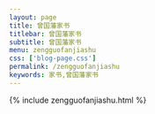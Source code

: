 ```yaml
---
layout: page
title: 曾国藩家书
titlebar: 曾国藩家书
subtitle: 曾国藩家书
menu: zengguofanjiashu
css: ['blog-page.css']
permalink: /zengguofanjiashu
keywords: 家书,曾国藩家书
---
```

{% include zengguofanjiashu.html %}
